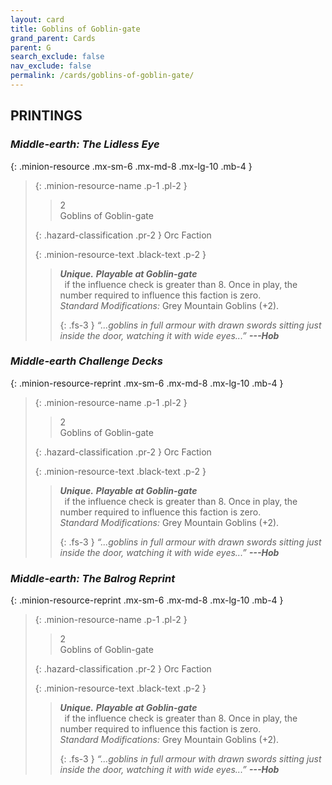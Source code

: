 ```yaml
---
layout: card
title: Goblins of Goblin-gate
grand_parent: Cards
parent: G
search_exclude: false
nav_exclude: false
permalink: /cards/goblins-of-goblin-gate/
---
```


## PRINTINGS


### _Middle-earth: The Lidless Eye_

{: .minion-resource .mx-sm-6 .mx-md-8 .mx-lg-10 .mb-4 }
> {: .minion-resource-name .p-1 .pl-2 }
> > <div class="hazard-mp">2</div>
> > <div class="card-name">Goblins of Goblin-gate</div>
>
> {: .hazard-classification .pr-2 }
> Orc Faction
>
> {: .minion-resource-text .black-text .p-2 }
> > _**Unique.**_ ***Playable at Goblin-gate*** <br>&ensp;if the influence check is greater than 8. Once in play, the number required to influence this faction is zero. <br>_Standard Modifications:_ Grey Mountain Goblins (+2). 
> > 
> > {: .fs-3 } 
> > _“...goblins in full armour with drawn swords sitting just inside the door, watching it with wide eyes...”_ ***---&#65279;Hob*** 
> 

### _Middle-earth Challenge Decks_

{: .minion-resource-reprint .mx-sm-6 .mx-md-8 .mx-lg-10 .mb-4 }
> {: .minion-resource-name .p-1 .pl-2 }
> > <div class="hazard-mp">2</div>
> > <div class="card-name">Goblins of Goblin-gate</div>
>
> {: .hazard-classification .pr-2 }
> Orc Faction
>
> {: .minion-resource-text .black-text .p-2 }
> > _**Unique.**_ ***Playable at Goblin-gate*** <br>&ensp;if the influence check is greater than 8. Once in play, the number required to influence this faction is zero. <br>_Standard Modifications:_ Grey Mountain Goblins (+2). 
> > 
> > {: .fs-3 } 
> > _“...goblins in full armour with drawn swords sitting just inside the door, watching it with wide eyes...”_ ***---&#65279;Hob*** 
> 

### _Middle-earth: The Balrog Reprint_

{: .minion-resource-reprint .mx-sm-6 .mx-md-8 .mx-lg-10 .mb-4 }
> {: .minion-resource-name .p-1 .pl-2 }
> > <div class="hazard-mp">2</div>
> > <div class="card-name">Goblins of Goblin-gate</div>
>
> {: .hazard-classification .pr-2 }
> Orc Faction
>
> {: .minion-resource-text .black-text .p-2 }
> > _**Unique.**_ ***Playable at Goblin-gate*** <br>&ensp;if the influence check is greater than 8. Once in play, the number required to influence this faction is zero. <br>_Standard Modifications:_ Grey Mountain Goblins (+2). 
> > 
> > {: .fs-3 } 
> > _“...goblins in full armour with drawn swords sitting just inside the door, watching it with wide eyes...”_ ***---&#65279;Hob*** 
> 
